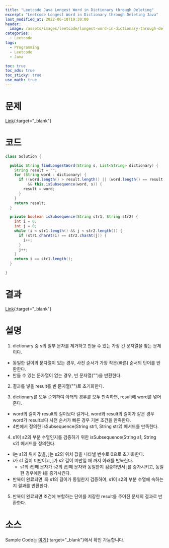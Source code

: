 ```yaml
---
title: "Leetcode Java Longest Word in Dictionary through Deleting"
excerpt: "Leetcode Longest Word in Dictionary through Deleting Java"
last_modified_at: 2022-06-10T19:30:00
header:
  image: /assets/images/leetcode/longest-word-in-dictionary-through-deleting.png
categories:
  - Leetcode
tags:
  - Programming
  - Leetcode
  - Java

toc: true
toc_ads: true
toc_sticky: true
use_math: true
---
```

# 문제
[Link](https://leetcode.com/problems/longest-word-in-dictionary-through-deleting/){:target="_blank"}

# 코드
```java
class Solution {

  public String findLongestWord(String s, List<String> dictionary) {
    String result = "";
    for (String word : dictionary) {
      if ((word.length() > result.length() || (word.length() == result.length() && word.compareTo(result) < 0))
          && this.isSubsequence(word, s)) {
        result = word;
      }
    }
    return result;
  }

  private boolean isSubsequence(String str1, String str2) {
    int i = 0;
    int j = 0;
    while (i < str1.length() && j < str2.length()) {
      if (str1.charAt(i) == str2.charAt(j)) {
        i++;
      }
      j++;
    }
    return i == str1.length();
  }

}
```

# 결과
[Link](https://leetcode.com/submissions/detail/718807766/){:target="_blank"}

# 설명
1. dictionary 중 s의 일부 문자를 제거하고 만들 수 있는 가장 긴 문자열을 찾는 문제이다.
- 동일한 길이의 문자열이 있는 경우, 사전 순서가 가장 작은(빠른) 순서의 단어를 반환한다.
- 만들 수 있는 문자열이 없는 경우, 빈 문자열("")을 반환한다.

2. 결과를 넣을 result를 빈 문자열("")로 초기화한다.

3. dictionary를 모두 순회하여 아래의 경우를 모두 만족하면, result에 word를 넣어준다.
- word의 길이가 result의 길이보다 길거나, word와 result의 길이가 같은 경우 word가 result보다 사전 순서가 빠른 경우 기본 조건을 만족한다.
- 4번에서 정의한 isSubsequence(String str1, String str2) 메서드를 만족한다.

4. s1이 s2의 부분 수열인지를 검증하기 위한 isSubsequence(String s1, String s2) 메서드를 정의한다.
- i는 s1의 위치 값을, j는 s2의 위치 값을 나타낼 변수로 0으로 초기화한다.
- i가 s1 길이 미만이고, j가 s2 길이 미만일 때 까지 아래를 반복한다.
  - s1의 i번째 문자가 s2의 j번째 문자와 동일한지 검증하면서 j를 증가시키고, 동일한 경우에만 i를 증가시킨다.
- 반복이 완료되면 i와 s1의 길이가 동일한지 검증하여, s1이 s2의 부분 수열에 속하는지 결과를 반환한다.

5. 반복이 완료되면 조건에 부합하는 단어를 저장한 result를 주어진 문제의 결과로 반환한다.

# 소스
Sample Code는 [여기](https://github.com/GracefulSoul/leetcode/blob/master/src/main/java/gracefulsoul/problems/LongestWordInDictionaryThroughDeleting.java){:target="_blank"}에서 확인 가능합니다.